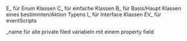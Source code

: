 E_ für Enum Klassen
C_ für einfache Klassen
B_ für Basis/Haupt Klassen eines bestimmten/Aktion Typens
I_ für Interface Klassen
EV_ für eventScripts

\_name für alle private filed variabeln mit einem property field